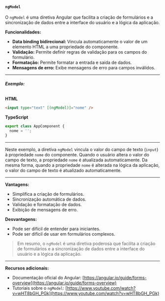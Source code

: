 
#### `ngModel`

O `ngModel` é uma diretiva Angular que facilita a criação de formulários e a sincronização de dados entre a interface do usuário e a lógica da aplicação.

**Funcionalidades:**

- **Data binding bidirecional:** Vincula automaticamente o valor de um elemento HTML a uma propriedade do componente.
- **Validação:** Permite definir regras de validação para os campos do formulário.
- **Formatação:** Permite formatar a entrada e saída de dados.
- **Mensagens de erro:** Exibe mensagens de erro para campos inválidos.

---
###### **Exemplo:**

**HTML**
```html
<input type="text" [(ngModel)]="nome" />
```

**TypeScript**
```ts
export class AppComponent {
  nome = '';
}
```

---

Neste exemplo, a diretiva `ngModel` vincula o valor do campo de texto (`input`) à propriedade `nome` do componente. Quando o usuário altera o valor do campo de texto, a propriedade `nome` é atualizada automaticamente. Da mesma forma, quando a propriedade `nome` é alterada na lógica da aplicação, o valor do campo de texto é atualizado automaticamente.

---
**Vantagens:**

- Simplifica a criação de formulários.
- Sincronização automática de dados.
- Validação e formatação de dados.
- Exibição de mensagens de erro.


**Desvantagens:**

- Pode ser difícil de entender para iniciantes.
- Pode ser difícil de usar em formulários complexos.

> Em resumo, o `ngModel` é uma diretiva poderosa que facilita a criação de formulários e a sincronização de dados entre a interface do usuário e a lógica da aplicação.

---
**Recursos adicionais:**

- Documentação oficial do Angular: [https://angular.io/guide/forms-overview](https://angular.io/guide/forms-overview)
- Tutoriais sobre o `ngModel`: [https://www.youtube.com/watch?v=wHT8bGH_PGk](https://www.youtube.com/watch?v=wHT8bGH_PGk)